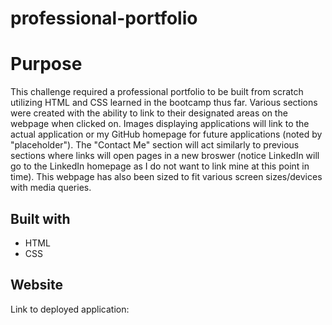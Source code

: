 # professional-portfolio

# Purpose
This challenge required a professional portfolio to be built from scratch utilizing HTML and CSS learned in the bootcamp thus far. Various sections were created with the ability to link to their designated areas on the webpage when clicked on. Images displaying applications will link to the actual application or my GitHub homepage for future applications (noted by "placeholder"). The "Contact Me" section will act similarly to previous sections where links will open pages in a new broswer (notice LinkedIn will go to the LinkedIn homepage as I do not want to link mine at this point in time). This webpage has also been sized to fit various screen sizes/devices with media queries.

## Built with 
* HTML
* CSS

## Website
Link to deployed application: 

